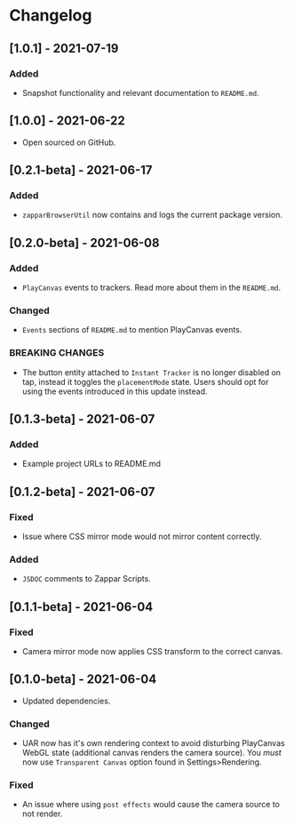 # Changelog

## [1.0.1] - 2021-07-19

### Added

- Snapshot functionality and relevant documentation to `README.md`.

## [1.0.0] - 2021-06-22

- Open sourced on GitHub.

## [0.2.1-beta] - 2021-06-17

### Added

- `zapparBrowserUtil` now contains and logs the current package version.

## [0.2.0-beta] - 2021-06-08

### Added

- `PlayCanvas` events to trackers. Read more about them in the `README.md`.

### Changed

- `Events` sections of `README.md` to mention PlayCanvas events.

### BREAKING CHANGES

- The button entity attached to `Instant Tracker` is no longer disabled on tap, instead it toggles the `placementMode` state. Users should opt for using the events introduced in this update instead.

## [0.1.3-beta] - 2021-06-07

### Added

- Example project URLs to README.md

## [0.1.2-beta] - 2021-06-07

### Fixed

- Issue where CSS mirror mode would not mirror content correctly.

### Added

- `JSDOC` comments to Zappar Scripts.

## [0.1.1-beta] - 2021-06-04

### Fixed

- Camera mirror mode now applies CSS transform to the correct canvas.

## [0.1.0-beta] - 2021-06-04

- Updated dependencies.

### Changed

- UAR now has it's own rendering context to avoid disturbing PlayCanvas WebGL state (additional canvas renders the camera source). You *must* now use `Transparent Canvas` option found in Settings>Rendering.

### Fixed

- An issue where using `post effects` would cause the camera source to not render.
